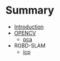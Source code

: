 # Summary

* [Introduction](README.md)
* [OPENCV](chapter1.md)
  * [pca](chapter1/pca.md)
* RGBD-SLAM
  * [icp](icp.md)

